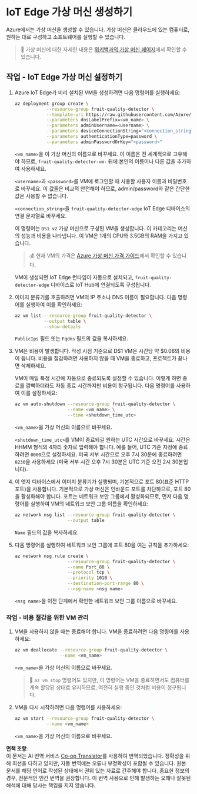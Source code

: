 <!--
CO_OP_TRANSLATOR_METADATA:
{
  "original_hash": "24dc783a600e20251211987b36370e93",
  "translation_date": "2025-08-24T21:46:26+00:00",
  "source_file": "4-manufacturing/lessons/3-run-fruit-detector-edge/vm-iotedge.md",
  "language_code": "ko"
}
-->
# IoT Edge 가상 머신 생성하기

Azure에서는 가상 머신을 생성할 수 있습니다. 가상 머신은 클라우드에 있는 컴퓨터로, 원하는 대로 구성하고 소프트웨어를 실행할 수 있습니다.

> 💁 가상 머신에 대한 자세한 내용은 [위키백과의 가상 머신 페이지](https://wikipedia.org/wiki/Virtual_machine)에서 확인할 수 있습니다.

## 작업 - IoT Edge 가상 머신 설정하기

1. Azure IoT Edge가 미리 설치된 VM을 생성하려면 다음 명령어를 실행하세요:

    ```sh
    az deployment group create \
                --resource-group fruit-quality-detector \
                --template-uri https://raw.githubusercontent.com/Azure/iotedge-vm-deploy/1.2.0/edgeDeploy.json \
                --parameters dnsLabelPrefix=<vm_name> \
                --parameters adminUsername=<username> \
                --parameters deviceConnectionString="<connection_string>" \
                --parameters authenticationType=password \
                --parameters adminPasswordOrKey="<password>"
    ```

    `<vm_name>`을 이 가상 머신의 이름으로 바꾸세요. 이 이름은 전 세계적으로 고유해야 하므로, `fruit-quality-detector-vm-` 뒤에 본인의 이름이나 다른 값을 추가하여 사용하세요.

    `<username>`과 `<password>`를 VM에 로그인할 때 사용할 사용자 이름과 비밀번호로 바꾸세요. 이 값들은 비교적 안전해야 하므로, admin/password와 같은 간단한 값은 사용할 수 없습니다.

    `<connection_string>`을 `fruit-quality-detector-edge` IoT Edge 디바이스의 연결 문자열로 바꾸세요.

    이 명령어는 `DS1 v2` 가상 머신으로 구성된 VM을 생성합니다. 이 카테고리는 머신의 성능과 비용을 나타냅니다. 이 VM은 1개의 CPU와 3.5GB의 RAM을 가지고 있습니다.

    > 💰 현재 VM의 가격은 [Azure 가상 머신 가격 가이드](https://azure.microsoft.com/pricing/details/virtual-machines/linux/?WT.mc_id=academic-17441-jabenn)에서 확인할 수 있습니다.

    VM이 생성되면 IoT Edge 런타임이 자동으로 설치되고, `fruit-quality-detector-edge` 디바이스로 IoT Hub에 연결되도록 구성됩니다.

1. 이미지 분류기를 호출하려면 VM의 IP 주소나 DNS 이름이 필요합니다. 다음 명령어를 실행하여 이를 확인하세요:

    ```sh
    az vm list --resource-group fruit-quality-detector \
               --output table \
               --show-details
    ```

    `PublicIps` 필드 또는 `Fqdns` 필드의 값을 복사하세요.

1. VM은 비용이 발생합니다. 작성 시점 기준으로 DS1 VM은 시간당 약 $0.06의 비용이 듭니다. 비용을 절감하려면 사용하지 않을 때 VM을 종료하고, 프로젝트가 끝나면 삭제하세요.

    VM이 매일 특정 시간에 자동으로 종료되도록 설정할 수 있습니다. 이렇게 하면 종료를 깜빡하더라도 자동 종료 시간까지만 비용이 청구됩니다. 다음 명령어를 사용하여 이를 설정하세요:

    ```sh
    az vm auto-shutdown --resource-group fruit-quality-detector \
                        --name <vm_name> \
                        --time <shutdown_time_utc>
    ```

    `<vm_name>`을 가상 머신의 이름으로 바꾸세요.

    `<shutdown_time_utc>`를 VM이 종료되길 원하는 UTC 시간으로 바꾸세요. 시간은 HHMM 형식의 4자리 숫자로 입력해야 합니다. 예를 들어, UTC 기준 자정에 종료하려면 `0000`으로 설정하세요. 미국 서부 시간으로 오후 7시 30분에 종료하려면 `0230`을 사용하세요 (미국 서부 시간 오후 7시 30분은 UTC 기준 오전 2시 30분입니다).

1. 이 엣지 디바이스에서 이미지 분류기가 실행되며, 기본적으로 포트 80(표준 HTTP 포트)을 사용합니다. 기본적으로 가상 머신은 인바운드 포트를 차단하므로, 포트 80을 활성화해야 합니다. 포트는 네트워크 보안 그룹에서 활성화되므로, 먼저 다음 명령어를 실행하여 VM의 네트워크 보안 그룹 이름을 확인하세요:

    ```sh
    az network nsg list --resource-group fruit-quality-detector \
                        --output table
    ```

    `Name` 필드의 값을 복사하세요.

1. 다음 명령어를 실행하여 네트워크 보안 그룹에 포트 80을 여는 규칙을 추가하세요:

    ```sh
    az network nsg rule create \
                        --resource-group fruit-quality-detector \
                        --name Port_80 \
                        --protocol tcp \
                        --priority 1010 \
                        --destination-port-range 80 \
                        --nsg-name <nsg name>
    ```

    `<nsg name>`을 이전 단계에서 확인한 네트워크 보안 그룹 이름으로 바꾸세요.

### 작업 - 비용 절감을 위한 VM 관리

1. VM을 사용하지 않을 때는 종료해야 합니다. VM을 종료하려면 다음 명령어를 사용하세요:

    ```sh
    az vm deallocate --resource-group fruit-quality-detector \
                     --name <vm_name>
    ```

    `<vm_name>`을 가상 머신의 이름으로 바꾸세요.

    > 💁 `az vm stop` 명령어도 있지만, 이 명령어는 VM을 종료하면서도 컴퓨터를 계속 할당된 상태로 유지하므로, 여전히 실행 중인 것처럼 비용이 청구됩니다.

1. VM을 다시 시작하려면 다음 명령어를 사용하세요:

    ```sh
    az vm start --resource-group fruit-quality-detector \
                --name <vm_name>
    ```

    `<vm_name>`을 가상 머신의 이름으로 바꾸세요.

**면책 조항**:  
이 문서는 AI 번역 서비스 [Co-op Translator](https://github.com/Azure/co-op-translator)를 사용하여 번역되었습니다. 정확성을 위해 최선을 다하고 있지만, 자동 번역에는 오류나 부정확성이 포함될 수 있습니다. 원본 문서를 해당 언어로 작성된 상태에서 권위 있는 자료로 간주해야 합니다. 중요한 정보의 경우, 전문적인 인간 번역을 권장합니다. 이 번역 사용으로 인해 발생하는 오해나 잘못된 해석에 대해 당사는 책임을 지지 않습니다.